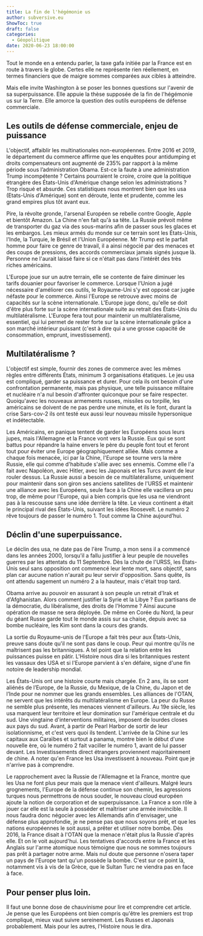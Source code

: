 ```yaml
---
title: La fin de l'hégémonie us
author: subversive.eu
ShowToc: true
draft: false
categories:
  - Géopolitique
date: 2020-06-23 18:00:00
---
```


Tout le monde en a entendu parler, la taxe gafa initiée par la France est en route à travers le globe. Certes elle ne représente rien réellement, en termes financiers que de maigre sommes comparées aux cibles à atteindre.
<!--more-->
Mais elle invite Washington à se poser les bonnes questions sur l'avenir de sa superpuissance. Elle appuie la thèse supposée de la fin de l'hégémonie us sur la Terre. Elle amorce la question des outils européens de défense commerciale.


## Les outils de défense commerciale, enjeu de puissance

L'objectif, affaiblir les multinationales non-européennes. Entre 2016 et 2019, le département du commerce affirme que les enquêtes pour antidumping et droits compensateurs ont augmenté de 235% par rapport à la même période sous l’administration Obama. Est-ce la faute à une administration Trump incompétente ? Certains pourraient le croire, croire que la politique étrangère des États-Unis d'Amérique change selon les administrations ? Trop risqué et absurde. Ces statistiques nous montrent bien que les usa (Etats-Unis d'Amérique) sont en déroute, lente et prudente, comme les grand empires plus tôt avant eux.
 
Pire, la révolte gronde, l'arsenal Européen se rebelle contre Google, Apple et bientôt Amazon. La Chine n'en fait qu'à sa tête. La Russie prévoit même de transporter du gaz via des sous-marins afin de passer sous les glaces et les embargos. Les mieux armés du monde sur ce terrain sont les États-Unis, l'Inde, la Turquie, le Brésil et l'Union Européenne. Mr Trump est le parfait homme pour faire ce genre de  travail, il a ainsi négocié par des menaces et des coups de pressions, des accords commerciaux jamais signés jusque là. Personne ne l'aurait laissé faire si ce n'était pas dans l'intérêt des très riches américains.
 
L'Europe joue sur un autre terrain, elle se contente de faire diminuer les tarifs douanier pour favoriser le commerce. Lorsque l'Union a jugé nécessaire d'améliorer ces outils, le Royaume-Uni s'y est opposé car jugée néfaste pour le commerce. Ainsi l'Europe se retrouve avec moins de capacités sur la scène internationale. L'Europe juge donc, qu'elle se doit d'être plus forte sur la scène internationale suite au retrait des États-Unis du multilatéralisme. L'Europe fera tout pour maintenir un multilatéralisme, essentiel, qui lui permet de rester forte sur la scène internationale grâce a son marché intérieur puissant (c'est à dire qui a une grosse capacité de consommation, emprunt, investissement).

## Multilatéralisme ?

L'objectif est simple, fournir des zones de commerce avec les mêmes règles entre différents États, minimum 3 organisations étatiques. Le jeu usa est compliqué, garder sa puissance et durer. Pour cela ils ont besoin d'une confrontation permanente, mais pas physique, une telle puissance militaire et nucléaire n'a nul besoin d'affronter quiconque pour se faire respecter. Quoiqu'avec les nouveaux armements russes, missiles ou torpille, les américains se doivent de ne pas perdre une minute, et ils le font, durant la crise Sars-cov-2 ils ont testé eux aussi leur nouveau missile hypersonique et indétectable.  

Les Américains, en panique tentent de garder les Européens sous leurs jupes, mais l'Allemagne et la France vont vers la Russie. Eux qui se sont battus pour répandre la haine envers le père du peuple font tout et feront tout pour éviter une Europe géographiquement alliée. Mais comme a chaque fois menacée, ici par la Chine, l'Europe se tourne vers la mère Russie, elle qui comme d'habitude s'allie avec ses ennemis. Comme elle l'a fait avec Napoléon, avec Hitler, avec les Japonais et les Turcs avant de leur rouler dessus. La Russie aussi a besoin de ce multilatéralisme, uniquement pour maintenir dans son giron ses anciens satellites de l'URSS et maintenir une alliance avec les Européens, seule face à la Chine elle vacillera un peu trop, de même pour l'Europe, qui a bien compris que les usa ne viendront pas à la rescousse sans une idée derrière la tête. Le vieux continent a était le principal rival des États-Unis, suivant les idées Roosevelt. Le numéro 2 rêve toujours de passer le numéro 1. Tout comme la Chine aujourd’hui.

## Déclin d'une superpuissance.

Le déclin des usa, ne date pas de l'ère Trump, a mon sens il a commencé dans les années 2000, lorsqu'il a fallu justifier à leur peuple de nouvelles guerres par les attentats du 11 Septembre. Dès la chute de l'URSS, les États-Unis seul sans opposition ont commencé leur lente mort, sans objectif, sans plan car aucune nation n'aurait pu leur servir d'opposition. Sans quête, ils ont attendu sagement un numéro 2 a la hauteur, mais c'était trop tard.

Obama arrive au pouvoir en assurant à son peuple un retrait d'Irak et d'Afghanistan. Alors comment justifier la Syrie et la Libye ? Eux partisans de la démocratie, du libéralisme, des droits de l'Homme ? Ainsi aucune opération de masse ne sera déployée. De même en Corée du Nord, la peur du géant Russe garde tout le monde assis sur sa chaise, depuis avec sa bombe nucléaire, les Kim sont dans la cours des grands.

La sortie du Royaume-unis de l'Europe a fait très peur aux États-Unis, preuve sans doute qu'il ne sont pas dans le coup. Peur qui montre qu'ils ne maîtrisent pas les britanniques. A tel point que la relation entre les puissances puisse en pâtir. L'Histoire nous dira si les britanniques restent les vassaux des USA et si l'Europe parvient à s'en défaire, signe d'une fin notoire de leadership mondial.
 
Les États-Unis ont une histoire courte mais chargée. En 2 ans, ils se sont aliénés de l’Europe, de la Russie, du Mexique, de la Chine, du Japon et de l’Inde pour ne nommer que les grands ensembles. Les alliances de l'OTAN, ne servent que les intérêts du multilatéralisme en Europe. La peur du Russe ne semble plus présente, les menaces viennent d'ailleurs. Au 19e siècle, les usa marquent leur territoire et leur domination sur l'amérique centrale et du sud. Une vingtaine d'interventions militaires, imposent de lourdes closes aux pays du sud. Avant, à partir de Pearl Harbor de sortir de leur isolationnisme, et c'est vers quoi ils tendent. L'arrivée de la Chine sur les capitaux aux Caraïbes et surtout a panama, montre bien le début d'une nouvelle ère, où le numéro 2 fait vaciller le numéro 1, avant de lui passer devant. Les Investissements direct étrangers proviennent majoritairement de chine. A noter qu'en France les Usa investissent à nouveau. Point que je n'arrive pas à comprendre. 
 
Le rapprochement avec la Russie de l'Allemagne et la France, montre que les Usa ne font plus peur mais que la menace vient d'ailleurs. Malgré leurs grognements, l'Europe de la défense continue son chemin, les agressions turques nous permettrons de nous souder, le nouveau cloud européen ajoute la notion de corporation et de superpuissance. La France a son rôle à jouer car elle est la seule à posséder et maîtriser une armée invincible. Il nous faudra donc négocier avec les Allemands afin d'envisager, une défense plus approfondie, je ne pense pas que nous soyons prêt, et que les nations européennes le soit aussi, a prêter et utiliser notre bombe. Dès 2016, la France disait à l'OTAN que la menace n'était plus la Russie d'après elle. Et on le voit aujourd'hui. Les tentatives d'accords entre la France et les Anglais sur l'arme atomique nous témoigne que nous ne sommes toujours pas prêt à partager notre arme. Mais nul doute que personne n'osera taper un pays de l'Europe tant qu'un possède la bombe. C'est sur ce point là, notamment vis à vis de la Grèce, que le Sultan Turc ne viendra pas en face à face.

## Pour penser plus loin.

Il faut une bonne dose de chauvinisme pour lire et comprendre cet article. Je pense que les Européens ont bien compris qu'être les premiers est trop compliqué, mieux vaut suivre sereinement. Les Russes et Japonais probablement. Mais pour les autres, l'Histoire nous le dira.